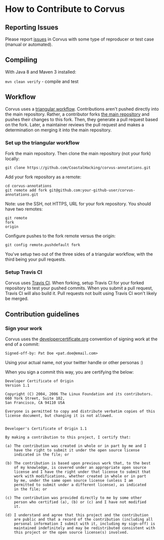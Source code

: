 # How to Contribute to Corvus

## Reporting Issues

Please report [issues](https://github.com/CoastalHacking/corvus-annotations/issues) in Corvus
with some type of reproducer or test case (manual or automated).

## Compiling

With Java 8 and Maven 3 installed:

`mvn clean verify` - compile and test

## Workflow

Corvus uses a [triangular workflow](https://www.sociomantic.com/blog/2014/05/git-triangular-workflow/).
Contributions aren't pushed directly into the main repository. Rather, a
contributor forks [the main repository](https://github.com/CoastalHacking/corvus-annotations/)
and pushes their changes to this fork. Then, they generate a pull request based
on the fork. Later, a maintainer reviews the pull request and makes a
determination on merging it into the main repository.

### Set up the triangular workflow

Fork the main repository. Then clone the main repository (not your fork)
locally:

    git clone https://github.com/CoastalHacking/corvus-annotations.git

Add your fork repository as a remote:

    cd corvus-annotations
    git remote add fork git@github.com:your-github-user/corvus-annotations.git

Note: use the SSH, not HTTPS, URL for your fork repository. You should have two
remotes:

    git remote
    fork
    origin

Configure pushes to the fork remote versus the origin:

    git config remote.pushdefault fork

You've setup two out of the three sides of a triangular workflow, with the
third being your pull requests.

### Setup Travis CI

Corvus uses [Travis CI](https://travis-ci.org). When forking, setup Travis CI
for  your forked repository to test your pushed commits. When you submit a pull
request, Travis CI will also build it. Pull requests not built using Travis CI
won't likely be merged.

## Contribution guidelines

### Sign your work

Corvus uses the [developercertificate.org](http://developercertificate.org/)
convention of signing work at the end of a commit:

    Signed-off-by: Pat Doe <pat.doe@email.com>

Using your actual name, not your twitter handle or other personas :)

When you sign a commit this way, you are certifying the below:

```
Developer Certificate of Origin
Version 1.1

Copyright (C) 2004, 2006 The Linux Foundation and its contributors.
660 York Street, Suite 102,
San Francisco, CA 94110 USA

Everyone is permitted to copy and distribute verbatim copies of this
license document, but changing it is not allowed.


Developer's Certificate of Origin 1.1

By making a contribution to this project, I certify that:

(a) The contribution was created in whole or in part by me and I
    have the right to submit it under the open source license
    indicated in the file; or

(b) The contribution is based upon previous work that, to the best
    of my knowledge, is covered under an appropriate open source
    license and I have the right under that license to submit that
    work with modifications, whether created in whole or in part
    by me, under the same open source license (unless I am
    permitted to submit under a different license), as indicated
    in the file; or

(c) The contribution was provided directly to me by some other
    person who certified (a), (b) or (c) and I have not modified
    it.

(d) I understand and agree that this project and the contribution
    are public and that a record of the contribution (including all
    personal information I submit with it, including my sign-off) is
    maintained indefinitely and may be redistributed consistent with
    this project or the open source license(s) involved.
```

